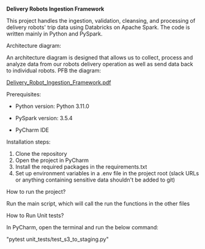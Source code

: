 **Delivery Robots Ingestion Framework**

This project handles the ingestion, validation, cleansing, and processing of delivery robots' trip data using Databricks on Apache Spark. The code is written mainly in Python and PySpark.

Architecture diagram:

An architecture diagram is designed that allows us to collect, process and analyze data from our robots delivery operation as well as send data back to individual robots.
PFB the diagram:

[Delivery_Robot_Ingestion_Framework.pdf](https://github.com/user-attachments/files/18787115/Delivery_Robot_Ingestion_Framework.pdf)

Prerequisites:

- Python version: Python 3.11.0

- PySpark version: 3.5.4

- PyCharm IDE

Installation steps:

1. Clone the repository
2. Open the project in PyCharm
3. Install the required packages in the requirements.txt
4. Set up environment variables in a .env file in the project root (slack URLs or anything containing sensitive data shouldn't be added to git)

How to run the project?

Run the main script, which will call the run the functions in the other files

How to Run Unit tests?

In PyCharm, open the terminal and run the below command:

"pytest unit_tests/test_s3_to_staging.py"
